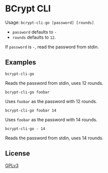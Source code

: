 # BCrypt CLI

Usage: `bcrypt-cli-go [password] [rounds]`

* `password` defaults to `-`
* `rounds` defaults to `12`.

If `password` is `-`, read the password from stdin.

## Examples

```
bcrypt-cli-go
```

Reads the password from stdin, uses 12 rounds.

```
bcrypt-cli-go foobar
```

Uses `foobar` as the password with 12 rounds.

```
bcrypt-cli-go foobar 14
```

Uses `foobar` as the password with 14 rounds.

```
bcrypt-cli-go - 14
```

Reads the password from stdin, uses 14 rounds.

## License

[GPLv3](https://www.gnu.org/licenses/gpl-3.0.en.html)
